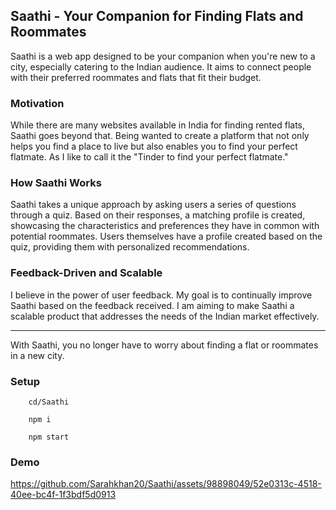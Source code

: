 ## Saathi - Your Companion for Finding Flats and Roommates

Saathi is a web app designed to be your companion when you're new to a city, especially catering to the Indian audience. It aims to connect people with their preferred roommates and flats that fit their budget.

### Motivation

While there are many websites available in India for finding rented flats, Saathi goes beyond that. Being wanted to create a platform that not only helps you find a place to live but also enables you to find your perfect flatmate. As I like to call it the "Tinder to find your perfect flatmate."

### How Saathi Works

Saathi takes a unique approach by asking users a series of questions through a quiz. Based on their responses, a matching profile is created, showcasing the characteristics and preferences they have in common with potential roommates. Users themselves have a profile created based on the quiz, providing them with personalized recommendations.

### Feedback-Driven and Scalable

I believe in the power of user feedback. My goal is to continually improve Saathi based on the feedback received. I am aiming to make Saathi a scalable product that addresses the needs of the Indian market effectively.

---

With Saathi, you no longer have to worry about finding a flat or roommates in a new city. 

### Setup

        cd/Saathi

        npm i

        npm start

### Demo



https://github.com/Sarahkhan20/Saathi/assets/98898049/52e0313c-4518-40ee-bc4f-1f3bdf5d0913



